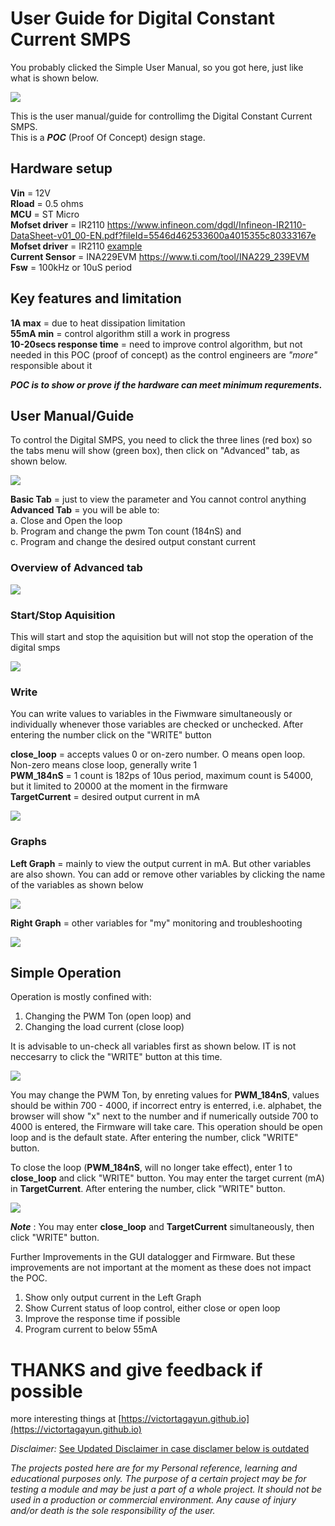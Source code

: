 # User Guide for Digital Constant Current SMPS 

You probably clicked the Simple User Manual, so you got here, just like what is shown below.

![](https://raw.githubusercontent.com/VictorTagayun/STM32_INA239-INA229/main/Simple_UserManual/pixx/01-01.png)

This is the user manual/guide for controllimg the Digital Constant Current SMPS.   
This is a __*POC*__ (Proof Of Concept) design stage.

 ## Hardware setup   
__Vin__ = 12V   
__Rload__ = 0.5 ohms   
__MCU__ = ST Micro   
__Mofset driver__ = IR2110 https://www.infineon.com/dgdl/Infineon-IR2110-DataSheet-v01_00-EN.pdf?fileId=5546d462533600a4015355c80333167e   
__Mofset driver__ = IR2110 <a href="[http://example.com/](https://www.infineon.com/dgdl/Infineon-IR2110-DataSheet-v01_00-EN.pdf?fileId=5546d462533600a4015355c80333167e)" target="_blank">example</a>   
__Current Sensor__ = INA229EVM https://www.ti.com/tool/INA229_239EVM   
__Fsw__ = 100kHz or 10uS period


## Key features and limitation   
__1A max__ = due to heat dissipation limitation   
__55mA min__ = control algorithm still a work in progress   
__10-20secs response time__ = need to improve control algorithm, but not needed in this POC (proof of concept) as the control engineers are *"more"* responsible about it

__*POC is to show or prove if the hardware can meet minimum requrements.*__

## User Manual/Guide

To control the Digital SMPS, you need to click the three lines (red box) so the tabs menu will show (green box), then click on "Advanced" tab, as shown below.

![](https://raw.githubusercontent.com/VictorTagayun/STM32_INA239-INA229/main/Simple_UserManual/pixx/01-02.png)

__Basic Tab__ = just to view the parameter and You cannot control anything   
__Advanced Tab__ = you will be able to:   
a. Close and Open the loop   
b. Program and change the pwm Ton count (184nS) and   
c. Program and change the desired output constant current  


### Overview of Advanced tab

![](https://raw.githubusercontent.com/VictorTagayun/STM32_INA239-INA229/main/Simple_UserManual/pixx/02.png)


### Start/Stop Aquisition

This will start and stop the aquisition but will not stop the operation of the digital smps

![](https://raw.githubusercontent.com/VictorTagayun/STM32_INA239-INA229/main/Simple_UserManual/pixx/02-StartStop.png)


### Write

You can write values to variables in the Fiwmware simultaneously or individually whenever those variables are checked or unchecked. After entering the number click on the "WRITE" button

__close_loop__ = accepts values 0 or on-zero number. O means open loop. Non-zero means close loop, generally write 1   
__PWM_184nS__ = 1 count is 182ps of 10us period, maximum count is 54000, but it limited to 20000 at the moment in the firmware   
__TargetCurrent__ = desired output current in mA   

![](https://raw.githubusercontent.com/VictorTagayun/STM32_INA239-INA229/main/Simple_UserManual/pixx/02-Write.png)


### Graphs

__Left Graph__ = mainly to view the output current in mA. But other variables are also shown. You can add or remove other variables by clicking the name of the variables as shown below

![](https://raw.githubusercontent.com/VictorTagayun/STM32_INA239-INA229/main/Simple_UserManual/pixx/02-LeftGraph.png)

__Right Graph__ = other variables for "my" monitoring and troubleshooting

![](https://raw.githubusercontent.com/VictorTagayun/STM32_INA239-INA229/main/Simple_UserManual/pixx/02-RightGraph.png)


## Simple Operation

Operation is mostly confined with:  
1. Changing the PWM Ton (open loop) and 
2. Changing the load current (close loop)   

It is advisable to un-check all variables first as shown below. IT is not neccesarry to click the "WRITE" button at this time.

![](https://raw.githubusercontent.com/VictorTagayun/STM32_INA239-INA229/main/Simple_UserManual/pixx/03-Uncheck.png)

You may change the PWM Ton, by enreting values for __PWM_184nS__, values should be within 700 - 4000, if incorrect entry is enterred, i.e. alphabet, the browser will show "x" next to the number and if numerically outside 700 to 4000 is entered, the Firmware will take care. This operation should be open loop and is the default state. After entering the number, click "WRITE" button.

To close the loop (__PWM_184nS__, will no longer take effect), enter 1 to __close_loop__ and click "WRITE" button. You may enter the target current (mA) in __TargetCurrent__. After entering the number, click "WRITE" button.

![](https://raw.githubusercontent.com/VictorTagayun/STM32_INA239-INA229/main/Simple_UserManual/pixx/04-Closeloop.png)

__*Note*__ : You may enter __close_loop__ and __TargetCurrent__ simultaneously, then click "WRITE" button.

Further Improvements in the GUI datalogger and Firmware. But these improvements are not important at the moment as these does not impact the POC.
1. Show only output current in the Left Graph
2. Show Current status of loop control, either close or open loop
3. Improve the response time if possible
4. Program current to below 55mA


# THANKS and give feedback if possible


more interesting things at [https://victortagayun.github.io](https://victortagayun.github.io)

*Disclaimer:*
[See Updated Disclaimer in case disclamer below is outdated](https://github.com/VictorTagayun/GlobalDisclaimer)

*The projects posted here are for my Personal reference, learning and educational purposes only.*
*The purpose of a certain project may be for testing a module and may be just a part of a whole project.*
*It should not be used in a production or commercial environment.*
*Any cause of injury and/or death is the sole responsibility of the user.*
